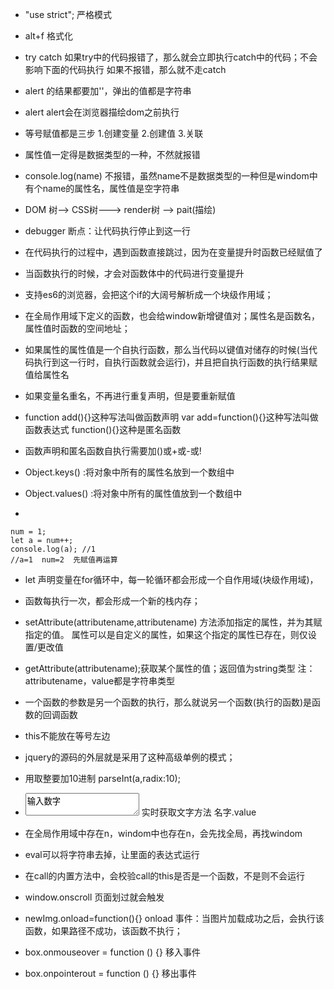 + "use strict"; 严格模式

+ alt+f 格式化

+ try catch 如果try中的代码报错了，那么就会立即执行catch中的代码；不会影响下面的代码执行  如果不报错，那么就不走catch

+ alert 的结果都要加''，弹出的值都是字符串
  
+ alert alert会在浏览器描绘dom之前执行
  
+ 等号赋值都是三步 1.创建变量 2.创建值 3.关联
  
+ 属性值一定得是数据类型的一种，不然就报错
  
+ console.log(name) 不报错，虽然name不是数据类型的一种但是windom中有个name的属性名，属性值是空字符串
  
+ DOM 树--> CSS树---> render树 --> pait(描绘)
  
+ debugger 断点：让代码执行停止到这一行
  
+ 在代码执行的过程中，遇到函数直接跳过，因为在变量提升时函数已经赋值了
  
+ 当函数执行的时候，才会对函数体中的代码进行变量提升
  
+ 支持es6的浏览器，会把这个if的大阔号解析成一个块级作用域；
  
+ 在全局作用域下定义的函数，也会给window新增键值对；属性名是函数名，属性值时函数的空间地址；
  
+ 如果属性的属性值是一个自执行函数，那么当代码以键值对储存的时候(当代码执行到这一行时，自执行函数就会运行)，并且把自执行函数的执行结果赋值给属性名
  
+ 如果变量名重名，不再进行重复声明，但是要重新赋值
  
+ function add(){}这种写法叫做函数声明      var add=function(){}这种写法叫做函数表达式      function(){}这种是匿名函数  
    
+ 函数声明和匿名函数自执行需要加()或+或-或!
  
+ Object.keys()  :将对象中所有的属性名放到一个数组中

+ Object.values() :将对象中所有的属性值放到一个数组中
  
+ 
```
num = 1;
let a = num++;
console.log(a); //1
//a=1  num=2  先赋值再运算
```

+ let 声明变量在for循环中，每一轮循环都会形成一个自作用域(块级作用域)，

+ 函数每执行一次，都会形成一个新的栈内存；

+ setAttribute(attributename,attributename) 方法添加指定的属性，并为其赋指定的值。
    属性可以是自定义的属性，如果这个指定的属性已存在，则仅设置/更改值

+ getAttribute(attributename);获取某个属性的值；返回值为string类型
    注：attributename，value都是字符串类型
 
+ 一个函数的参数是另一个函数的执行，那么就说另一个函数(执行的函数)是函数的回调函数

+ this不能放在等号左边

+ jquery的源码的外层就是采用了这种高级单例的模式；

+ 用取整要加10进制  parseInt(a,radix:10);

+  <textarea type='text' id="num1">输入数字</textarea>  实时获取文字方法  名字.value

+ 在全局作用域中存在n，windom中也存在n，会先找全局，再找windom

+ eval可以将字符串去掉，让里面的表达式运行

+ 在call的内置方法中，会校验call的this是否是一个函数，不是则不会运行

+ window.onscroll 页面划过就会触发

+ newImg.onload=function(){} onload 事件：当图片加载成功之后，会执行该函数，如果路径不成功，该函数不执行；

+  box.onmouseover = function () {}  移入事件

+ box.onpointerout = function () {}  移出事件